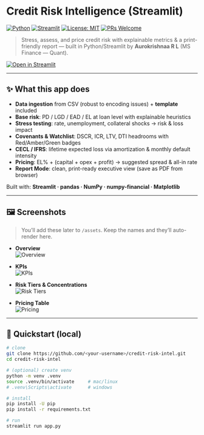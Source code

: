 # Credit Risk Intelligence (Streamlit)

[![Python](https://img.shields.io/badge/Python-3.12+-blue.svg)](https://www.python.org/)
[![Streamlit](https://img.shields.io/badge/Streamlit-App-red.svg)](https://streamlit.io)
[![License: MIT](https://img.shields.io/badge/License-MIT-green.svg)](#license)
[![PRs Welcome](https://img.shields.io/badge/PRs-welcome-brightgreen.svg)](https://makeapullrequest.com)

> Stress, assess, and price credit risk with explainable metrics & a print-friendly report — built in Python/Streamlit by **Aurokrishnaa R L** (MS Finance — Quant).

<!-- After deploying on Streamlit Cloud, replace the # link below with your live app URL -->
[![Open in Streamlit](https://static.streamlit.io/badges/streamlit_badge_black_white.svg)](#)

---

## ✨ What this app does

- **Data ingestion** from CSV (robust to encoding issues) + **template** included
- **Base risk**: PD / LGD / EAD / EL at loan level with explainable heuristics
- **Stress testing**: rate, unemployment, collateral shocks → risk & loss impact
- **Covenants & Watchlist**: DSCR, ICR, LTV, DTI headrooms with Red/Amber/Green badges
- **CECL / IFRS**: lifetime expected loss via amortization & monthly default intensity
- **Pricing**: EL% + (capital + opex + profit) → suggested spread & all-in rate
- **Report Mode**: clean, print-ready executive view (save as PDF from browser)

Built with: **Streamlit · pandas · NumPy · numpy-financial · Matplotlib**

---

## 🖼️ Screenshots

> You’ll add these later to `/assets`. Keep the names and they’ll auto-render here.

- **Overview**  
  ![Overview](assets/overview.png)

- **KPIs**  
  ![KPIs](assets/kpis.png)

- **Risk Tiers & Concentrations**  
  ![Risk Tiers](assets/risk_tiers.png)

- **Pricing Table**  
  ![Pricing](assets/pricing.png)

---

## 🚀 Quickstart (local)

```bash
# clone
git clone https://github.com/<your-username>/credit-risk-intel.git
cd credit-risk-intel

# (optional) create venv
python -m venv .venv
source .venv/bin/activate     # mac/linux
# .venv\Scripts\activate      # windows

# install
pip install -U pip
pip install -r requirements.txt

# run
streamlit run app.py
